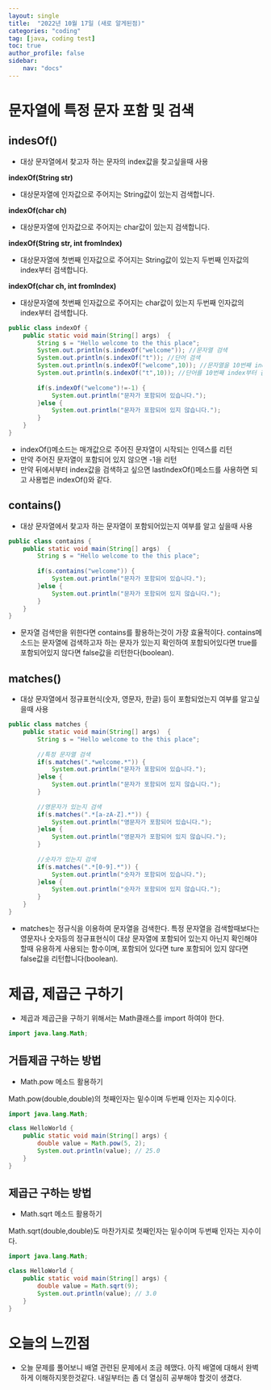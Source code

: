 ```yaml
---
layout: single
title:  "2022년 10월 17일 (새로 알게된점)"
categories: "coding"
tag: [java, coding test]
toc: true
author_profile: false
sidebar:
    nav: "docs"
---
```

# 문자열에 특정 문자 포함 및 검색

## indesOf()

* 대상 문자열에서 찾고자 하는 문자의 index값을 찾고싶을때 사용

**indexOf(String str)**
* 대상문자열에 인자값으로 주어지는 String값이 있는지 검색합니다.

**indexOf(char ch)**
* 대상문자열에 인자값으로 주어지는 char값이 있는지 검색합니다.

**indexOf(String str, int fromIndex)**
* 대상문자열에 첫번째 인자값으로 주어지는 String값이 있는지 두번째 인자값의 index부터 검색합니다.

**indexOf(char ch, int fromIndex)**
* 대상문자열에 첫번째 인자값으로 주어지는 char값이 있는지 두번째 인자값의 index부터 검색합니다.

```java
public class indexOf {
    public static void main(String[] args)  {
        String s = "Hello welcome to the this place";
        System.out.println(s.indexOf("welcome")); //문자열 검색
        System.out.println(s.indexOf("t")); //단어 검색
        System.out.println(s.indexOf("welcome",10)); //문자열을 10번째 index부터 검색
        System.out.println(s.indexOf("t",10)); //단어를 10번째 index부터 검색
        
        if(s.indexOf("welcome")!=-1) {
            System.out.println("문자가 포함되어 있습니다.");
        }else {
            System.out.println("문자가 포함되어 있지 않습니다.");
        }
    }
}
```
* indexOf()메소드는 매개값으로 주어진 문자열이 시작되는 인덱스를 리턴
* 만약 주어진 문자열이 포함되어 있지 않으면 -1을 리턴
* 만약 뒤에서부터 index값을 검색하고 싶으면 lastIndexOf()메소드를 사용하면 되고 사용법은 indexOf()와 같다.

## contains()

* 대상 문자열에서 찾고자 하는 문자열이 포함되어있는지 여부를 알고 싶을때 사용

```java
public class contains {
    public static void main(String[] args)  {
        String s = "Hello welcome to the this place";
		
        if(s.contains("welcome")) {
            System.out.println("문자가 포함되어 있습니다.");
        }else {
            System.out.println("문자가 포함되어 있지 않습니다.");
        }
    }
}
```
* 문자열 검색만을 위한다면 contains를 활용하는것이 가장 효율적이다.  contains메소드는 문자열에 검색하고자 하는 문자가 있는지 확인하여 포함되어있다면 true를 포함되어있지 않다면 false값을 리턴한다(boolean).

## matches()   

* 대상 문자열에서 정규표현식(숫자, 영문자, 한글) 등이 포함되었는지 여부를 알고싶을때 사용

```java
public class matches {
    public static void main(String[] args)  {
        String s = "Hello welcome to the this place";
		
        //특정 문자열 검색
        if(s.matches(".*welcome.*")) {
            System.out.println("문자가 포함되어 있습니다.");
        }else {
            System.out.println("문자가 포함되어 있지 않습니다.");
        }
        
        //영문자가 있는지 검색
        if(s.matches(".*[a-zA-Z].*")) {
            System.out.println("영문자가 포함되어 있습니다.");
        }else {
            System.out.println("영문자가 포함되어 있지 않습니다.");
        }
        
        //숫자가 있는지 검색
        if(s.matches(".*[0-9].*")) {
            System.out.println("숫자가 포함되어 있습니다.");
        }else {
            System.out.println("숫자가 포함되어 있지 않습니다.");
        }
    }
}
```

* matches는 정규식을 이용하여 문자열을 검색한다. 특정 문자열을 검색할때보다는 영문자나 숫자등의 정규표현식이 대상 문자열에 포함되어 있는지 아닌지 확인해야 할때 유용하게 사용되는 함수이며, 포함되어 있다면 ture 포함되어 있지 않다면 false값을 리턴합니다(boolean).

# 제곱, 제곱근 구하기

* 제곱과 제곱근을 구하기 위해서는 Math클래스를 import 하여야 한다.

```java
import java.lang.Math;
```

## 거듭제곱 구하는 방법

* Math.pow 메소드 활용하기

Math.pow(double,double)의 첫째인자는 밑수이며 두번째 인자는 지수이다.

```java
import java.lang.Math;

class HelloWorld {
    public static void main(String[] args) {
        double value = Math.pow(5, 2);
        System.out.println(value); // 25.0
    }
}
```

## 제곱근 구하는 방법

* Math.sqrt 메소드 활용하기

Math.sqrt(double,double)도 마찬가지로 첫째인자는 밑수이며 두번째 인자는 지수이다.

```java
import java.lang.Math;

class HelloWorld {
    public static void main(String[] args) {
        double value = Math.sqrt(9);
        System.out.println(value); // 3.0
    }
}
```

# 오늘의 느낀점

* 오늘 문제를 풀어보니 배열 관련된 문제에서 조금 헤맸다. 아직 배열에 대해서 완벽하게 이해하지못한것같다. 내일부터는 좀 더 열심히 공부해야 할것이 생겼다.
